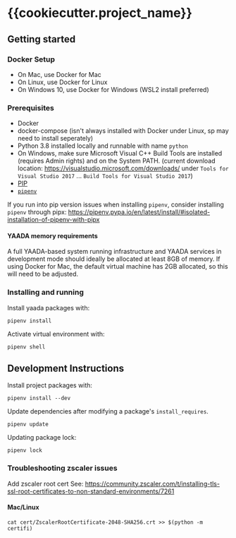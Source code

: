 # {{cookiecutter.project_name}}

## Getting started

### Docker Setup

* On Mac, use Docker for Mac
* On Linux, use Docker for Linux
* On Windows 10, use Docker for Windows (WSL2 install preferred)

### Prerequisites
* Docker
* docker-compose (isn't always installed with Docker under Linux, sp may need to install seperately)
* Python 3.8 installed locally and runnable with name `python`
* On Windows, make sure Microsoft Visual C++ Build Tools are installed (requires Admin rights) and on the System PATH. (current download location: https://visualstudio.microsoft.com/downloads/ under `Tools for Visual Studio 2017` ... `Build Tools for Visual Studio 2017`)
* [PIP](https://pip.pypa.io/en/stable/)
* [`pipenv`](https://pipenv.pypa.io/en/latest/)

If you run into pip version issues when installing `pipenv`, consider installing `pipenv` through pipx: https://pipenv.pypa.io/en/latest/install/#isolated-installation-of-pipenv-with-pipx

#### YAADA memory requirements

A full YAADA-based system running infrastructure and YAADA services in development mode should ideally be allocated at least 8GB of memory. If using Docker for Mac, the default virtual machine has 2GB allocated, so this will need to be adjusted.

### Installing and running

Install yaada packages with:

```
pipenv install
```

Activate virtual environment with:

```
pipenv shell
```

## Development Instructions

Install project packages with:

```
pipenv install --dev
```

Update dependencies after modifying a package's `install_requires`.

```
pipenv update
```

Updating package lock:

```
pipenv lock
```

### Troubleshooting zscaler issues

Add zscaler root cert
See: https://community.zscaler.com/t/installing-tls-ssl-root-certificates-to-non-standard-environments/7261

#### Mac/Linux

```
cat cert/ZscalerRootCertificate-2048-SHA256.crt >> $(python -m certifi)
```